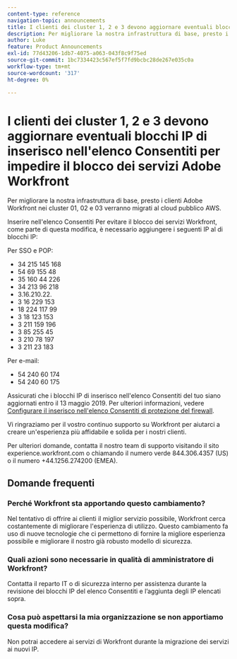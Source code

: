 ```yaml
---
content-type: reference
navigation-topic: announcements
title: I clienti dei cluster 1, 2 e 3 devono aggiornare eventuali blocchi IP di inserisco nell'elenco Consentiti per impedire il blocco dei servizi Adobe Workfront
description: Per migliorare la nostra infrastruttura di base, presto i clienti Adobe Workfront nei cluster 01, 02 e 03 verranno migrati al cloud pubblico AWS.
author: Luke
feature: Product Announcements
exl-id: 77d43206-1db7-4075-a063-043f8c9f75ed
source-git-commit: 1bc7334423c567ef5f7fd9bcbc28de267e035c0a
workflow-type: tm+mt
source-wordcount: '317'
ht-degree: 0%

---
```


# I clienti dei cluster 1, 2 e 3 devono aggiornare eventuali blocchi IP di inserisco nell&#39;elenco Consentiti per impedire il blocco dei servizi Adobe Workfront

Per migliorare la nostra infrastruttura di base, presto i clienti Adobe Workfront nei cluster 01, 02 e 03 verranno migrati al cloud pubblico AWS.

Inserire nell&#39;elenco Consentiti Per evitare il blocco dei servizi Workfront, come parte di questa modifica, è necessario aggiungere i seguenti IP al di blocchi IP:

Per SSO e POP:

* 34 215 145 168
* 54 69 155 48
* 35 160 44 226
* 34 213 96 218
* 3.16.210.22.
* 3 16 229 153
* 18 224 117 99
* 3 18 123 153
* 3 211 159 196
* 3 85 255 45
* 3 210 78 197
* 3 211 23 183

Per e-mail:

* 54 240 60 174
* 54 240 60 175

Assicurati che i blocchi IP di inserisco nell&#39;elenco Consentiti del tuo siano aggiornati entro il 13 maggio 2019. Per ulteriori informazioni, vedere [Configurare il inserisco nell&#39;elenco Consentiti di protezione del firewall](../../../administration-and-setup/get-started-wf-administration/configure-your-firewall.md).

Vi ringraziamo per il vostro continuo supporto su Workfront per aiutarci a creare un&#39;esperienza più affidabile e solida per i nostri clienti.

Per ulteriori domande, contatta il nostro team di supporto visitando il sito experience.workfront.com o chiamando il numero verde 844.306.4357 (US) o il numero +44.1256.274200 (EMEA).

## Domande frequenti

### Perché Workfront sta apportando questo cambiamento?

Nel tentativo di offrire ai clienti il miglior servizio possibile, Workfront cerca costantemente di migliorare l&#39;esperienza di utilizzo. Questo cambiamento fa uso di nuove tecnologie che ci permettono di fornire la migliore esperienza possibile e migliorare il nostro già robusto modello di sicurezza.

### Quali azioni sono necessarie in qualità di amministratore di Workfront?

Contatta il reparto IT o di sicurezza interno per assistenza durante la revisione dei blocchi IP del elenco Consentiti e l’aggiunta degli IP elencati sopra.

### Cosa può aspettarsi la mia organizzazione se non apportiamo questa modifica?

Non potrai accedere ai servizi di Workfront durante la migrazione dei servizi ai nuovi IP.
